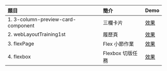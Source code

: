 |  題目   | 簡介  | Demo  |
|  :-----  | :-----  | :-----  |
| 1. 3-column-preview-card-component  | 三欄卡片 | [效果](https://lyh94.github.io/CSS-Layout/3-column-preview-card-component-main/index.html) |
| 2. webLayoutTraining1st | 履歷頁 | [效果](https://lyh94.github.io/CSS-Layout/webLayoutTraining1st/index.html) |
| 3. flexPage | Flex 小節作業 | [效果](https://lyh94.github.io/CSS-Layout/flexPage/index.html) |
| 4. flexbox | Flexbox 切版任務 | [效果](https://lyh94.github.io/CSS-Layout/flexboxDessert/index.html) |